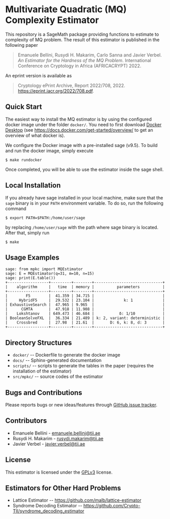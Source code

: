 # Multivariate Quadratic (MQ) Complexity Estimator

This repository is a SageMath package providing functions to estimate to complexity of MQ problem. The result of this
estimator is published in the following paper

> Emanuele Bellini, Rusydi H. Makarim, Carlo Sanna and Javier Verbel. *An Estimator for the Hardness of the MQ
> Problem*. International Conference on Cryptology in Africa (AFRICACRYPT) 2022.

An eprint version is available as

> Cryptology ePrint Archive, Report 2022/708, 2022. https://eprint.iacr.org/2022/708.pdf.


## Quick Start

The easiest way to install the MQ estimator is by using the configured docker image under the folder `docker/`. You
need to first download [Docker Desktop](https://www.docker.com/get-started/) (see
https://docs.docker.com/get-started/overview/ to get an overview of what docker is).

We configure the Docker image with a pre-installed sage (v9.5). To build and run the docker image, simply execute

    $ make rundocker

Once completed, you will be able to use the estimator inside the sage shell.


## Local Installation

If you already have sage installed in your local machine, make sure that the `sage` binary is in your `PATH` environment
variable. To do so, run the following command

    $ export PATH=$PATH:/home/user/sage

by replacing `/home/user/sage` with the path where sage binary is located. After that, simply run

    $ make


## Usage Examples

    sage: from mpkc import MQEstimator
    sage: E = MQEstimator(q=31, m=10, n=15)
    sage: print(E.table())
    +------------------+---------+--------+------------------------------+
    |    algorithm     |   time  | memory |          parameters          |
    +------------------+---------+--------+------------------------------+
    |        F5        |  41.359 | 34.715 |                              |
    |     HybridF5     |  29.532 | 23.104 |             k: 1             |
    | ExhaustiveSearch |  47.965 | 9.965  |                              |
    |      CGMTA       |  47.918 | 11.908 |                              |
    |    Lokshtanov    | 649.473 | 46.684 |           δ: 1/10            |
    | BooleanSolveFXL  |  36.334 | 21.489 | k: 2, variant: deterministic |
    |    Crossbred     |  27.98  | 21.61  |       D: 6, k: 8, d: 3       |
    +------------------+---------+--------+------------------------------+


## Directory Structures

- `docker/` -- Dockerfile to generate the docker image
- `docs/` -- Sphinx-generated documentation
- `scripts/` -- scripts to generate the tables in the paper (requires the installation of the estimator)
- `src/mpkc/` -- source codes of the estimator


## Bugs and Contributions

Please reports bugs or new ideas/features through 
[GitHub issue tracker](https://github.com/Crypto-TII/multivariate_quadratic_estimator/issues). 


## Contributors

- Emanuele Bellini - emanuele.bellini@tii.ae
- Rusydi H. Makarim - rusydi.makarim@tii.ae
- Javier Verbel - javier.verbel@tii.ae


## License

This estimator is licensed under the [GPLv3](https://www.gnu.org/licenses/gpl-3.0.en.html) license.


## Estimators for Other Hard Problems

- Lattice Estimator -- https://github.com/malb/lattice-estimator
- Syndrome Decoding Estimator -- https://github.com/Crypto-TII/syndrome_decoding_estimator